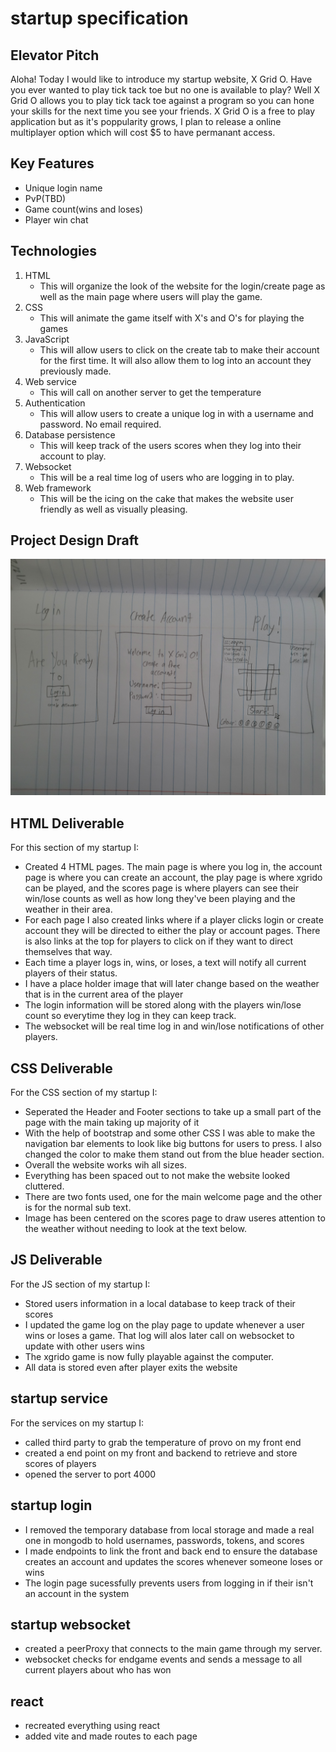 # startup specification
## Elevator Pitch
Aloha! Today I would like to introduce my startup website, X Grid O. Have you ever wanted to play tick tack toe but no one is available to play? Well X Grid O allows you to play tick tack toe against a program so you can hone your skills for the next time you see your friends. X Grid O is a free to play application but as it's poppularity grows, I plan to release a online multiplayer option which will cost $5 to have permanant access.

## Key Features
- Unique login name
- PvP(TBD)
- Game count(wins and loses)
- Player win chat

## Technologies 
1. HTML
    - This will organize the look of the website for the login/create page as well as the main page where users will play the game.
2. CSS
    - This will animate the game itself with X's and O's for playing the games
3. JavaScript
    - This will allow users to click on the create tab to make their account for the first time. It will also allow them to log into an account they previously made.
4. Web service
    - This will call on another server to get the temperature
5. Authentication
    - This will allow users to create a unique log in with a username and password. No email required.
6. Database persistence
    - This will keep track of the users scores when they log into their account to play.
7. Websocket
    - This will be a real time log of users who are logging in to play.
8. Web framework
    - This will be the icing on the cake that makes the website user friendly as well as visually pleasing.

## Project Design Draft
![Alt text](20240115_115735.jpg)

## HTML Deliverable
For this section of my startup I:
* Created 4 HTML pages. The main page is where you log in, the account page is where you can create an account, the play page is where xgrido can be played, and the scores page is where players can see their win/lose counts as well as how long they've been playing and the weather in their area.
* For each page I also created links where if a player clicks login or create account they will be directed to either the play or account pages. There is also links at the top for players to click on if they want to direct themselves that way.
* Each time a player logs in, wins, or loses, a text will notify all current players of their status.
* I have a place holder image that will later change based on the weather that is in the current area of the player
* The login information will be stored along with the players win/lose count so everytime they log in they can keep track.
* The websocket will be real time log in and win/lose notifications of other players.

## CSS Deliverable
For the CSS section of my startup I:
* Seperated the Header and Footer sections to take up a small part of the page with the main taking up majority of it
* With the help of bootstrap and some other CSS I was able to make the navigation bar elements to look like big buttons for users to press. I also changed the color to make them stand out from the blue header section.
* Overall the website works wih all sizes.
* Everything has been spaced out to not make the website looked cluttered.
* There are two fonts used, one for the main welcome page and the other is for the normal sub text.
* Image has been centered on the scores page to draw useres attention to the weather without needing to look at the text below.

## JS Deliverable
For the JS section of my startup I:
* Stored users information in a local database to keep track of their scores
* I updated the game log on the play page to update whenever a user wins or loses a game. That log will alos later call on websocket to update with other users wins
* The xgrido game is now fully playable against the computer.
* All data is stored even after player exits the website

## startup service
For the services on my startup I:
* called third party to grab the temperature of provo on my front end
* created a end point on my front and backend to retrieve and store scores of players
* opened the server to port 4000

## startup login
* I removed the temporary database from local storage and made a real one in mongodb to hold usernames, passwords, tokens, and scores
* I made endpoints to link the front and back end to ensure the database creates an account and updates the scores whenever someone loses or wins
* The login page sucessfully prevents users from logging in if their isn't an account in the system

## startup websocket
* created a peerProxy that connects to the main game through my server.
* websocket checks for endgame events and sends a message to all current players about who has won

## react
* recreated everything using react
* added vite and made routes to each page